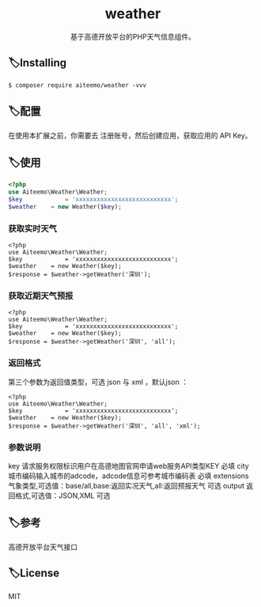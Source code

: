 <h1 align="center"> weather </h1>

<p align="center"> 基于高德开放平台的PHP天气信息组件。</p>


## 🏷Installing

```shell
$ composer require aiteemo/weather -vvv
```

## 🏷配置
在使用本扩展之前，你需要去 注册账号，然后创建应用，获取应用的 API Key。
## 🏷使用

```php
<?php
use Aiteemo\Weather\Weather;
$key            = 'xxxxxxxxxxxxxxxxxxxxxxxxxxx';
$weather    = new Weather($key);
```
### 获取实时天气
```shell
<?php
use Aiteemo\Weather\Weather;
$key            = 'xxxxxxxxxxxxxxxxxxxxxxxxxxx';
$weather    = new Weather($key);
$response = $weather->getWeather('深圳');
```

### 获取近期天气预报
```shell
<?php
use Aiteemo\Weather\Weather;
$key            = 'xxxxxxxxxxxxxxxxxxxxxxxxxxx';
$weather    = new Weather($key);
$response = $weather->getWeather('深圳', 'all');
```
### 返回格式
第三个参数为返回值类型，可选 json 与 xml ，默认json ：
```shell
<?php
use Aiteemo\Weather\Weather;
$key            = 'xxxxxxxxxxxxxxxxxxxxxxxxxxx';
$weather    = new Weather($key);
$response = $weather->getWeather('深圳', 'all', 'xml');
```

### 参数说明

key 请求服务权限标识用户在高德地图官网申请web服务API类型KEY 必填
city 城市编码输入城市的adcode，adcode信息可参考城市编码表 必填
extensions 气象类型,可选值：base/all,base:返回实况天气,all:返回预报天气 可选
output 返回格式,可选值：JSON,XML 可选

## 🏷参考
高德开放平台天气接口

## 🏷License
MIT
